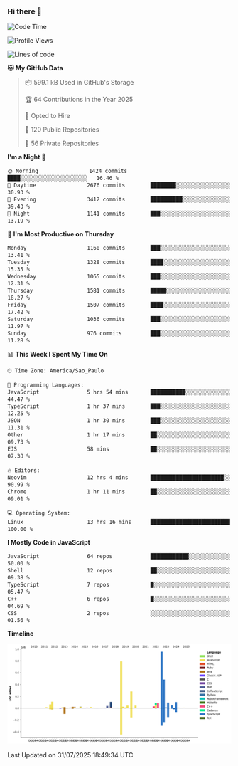 ### Hi there 👋

<!--START_SECTION:waka-->
![Code Time](http://img.shields.io/badge/Code%20Time-7%2C300%20hrs%206%20mins-blue)

![Profile Views](http://img.shields.io/badge/Profile%20Views-4-blue)

![Lines of code](https://img.shields.io/badge/From%20Hello%20World%20I%27ve%20Written-3.6%20million%20lines%20of%20code-blue)

**🐱 My GitHub Data** 

> 📦 599.1 kB Used in GitHub's Storage 
 > 
> 🏆 64 Contributions in the Year 2025
 > 
> 💼 Opted to Hire
 > 
> 📜 120 Public Repositories 
 > 
> 🔑 56 Private Repositories 
 > 
**I'm a Night 🦉** 

```text
🌞 Morning                1424 commits        ████░░░░░░░░░░░░░░░░░░░░░   16.46 % 
🌆 Daytime                2676 commits        ████████░░░░░░░░░░░░░░░░░   30.93 % 
🌃 Evening                3412 commits        ██████████░░░░░░░░░░░░░░░   39.43 % 
🌙 Night                  1141 commits        ███░░░░░░░░░░░░░░░░░░░░░░   13.19 % 
```
📅 **I'm Most Productive on Thursday** 

```text
Monday                   1160 commits        ███░░░░░░░░░░░░░░░░░░░░░░   13.41 % 
Tuesday                  1328 commits        ████░░░░░░░░░░░░░░░░░░░░░   15.35 % 
Wednesday                1065 commits        ███░░░░░░░░░░░░░░░░░░░░░░   12.31 % 
Thursday                 1581 commits        █████░░░░░░░░░░░░░░░░░░░░   18.27 % 
Friday                   1507 commits        ████░░░░░░░░░░░░░░░░░░░░░   17.42 % 
Saturday                 1036 commits        ███░░░░░░░░░░░░░░░░░░░░░░   11.97 % 
Sunday                   976 commits         ███░░░░░░░░░░░░░░░░░░░░░░   11.28 % 
```


📊 **This Week I Spent My Time On** 

```text
🕑︎ Time Zone: America/Sao_Paulo

💬 Programming Languages: 
JavaScript               5 hrs 54 mins       ███████████░░░░░░░░░░░░░░   44.47 % 
TypeScript               1 hr 37 mins        ███░░░░░░░░░░░░░░░░░░░░░░   12.25 % 
JSON                     1 hr 30 mins        ███░░░░░░░░░░░░░░░░░░░░░░   11.31 % 
Other                    1 hr 17 mins        ██░░░░░░░░░░░░░░░░░░░░░░░   09.73 % 
EJS                      58 mins             ██░░░░░░░░░░░░░░░░░░░░░░░   07.38 % 

🔥 Editors: 
Neovim                   12 hrs 4 mins       ███████████████████████░░   90.99 % 
Chrome                   1 hr 11 mins        ██░░░░░░░░░░░░░░░░░░░░░░░   09.01 % 

💻 Operating System: 
Linux                    13 hrs 16 mins      █████████████████████████   100.00 % 
```

**I Mostly Code in JavaScript** 

```text
JavaScript               64 repos            ████████████░░░░░░░░░░░░░   50.00 % 
Shell                    12 repos            ██░░░░░░░░░░░░░░░░░░░░░░░   09.38 % 
TypeScript               7 repos             █░░░░░░░░░░░░░░░░░░░░░░░░   05.47 % 
C++                      6 repos             █░░░░░░░░░░░░░░░░░░░░░░░░   04.69 % 
CSS                      2 repos             ░░░░░░░░░░░░░░░░░░░░░░░░░   01.56 % 
```



**Timeline**

![Lines of Code chart](https://raw.githubusercontent.com/jampow/jampow/master/assets/bar_graph.png)


 Last Updated on 31/07/2025 18:49:34 UTC
<!--END_SECTION:waka-->
